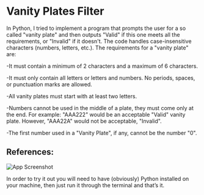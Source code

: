 # Vanity Plates Filter

In Python, I tried to implement a program that prompts the user for a so called "vanity plate" and then outputs "Valid" if this one meets all the requirements, or "Invalid" if it doesn't. The code handles case-insensitive characters (numbers, letters, etc.).
The requirements for a "vanity plate" are:

-It must contain a minimum of 2 characters and a maximum of 6 characters.

-It must only contain all letters or letters and numbers. No periods, spaces, or punctuation marks are allowed.

-All vanity plates must start with at least two letters.

-Numbers cannot be used in the middle of a plate, they must come only at the end. For example: "AAA222" would be an acceptable "Valid" vanity plate. However, "AAA22A" would not be acceptable, "Invalid".

-The first number used in a "Vanity Plate", if any, cannot be the number "0".


## References:

![App Screenshot](https://www.simpsonsarchive.com/bin/license_plates.icon.gif)

In order to try it out you will need to have (obviously) Python installed on your machine, then just run it through the terminal and that’s it.
